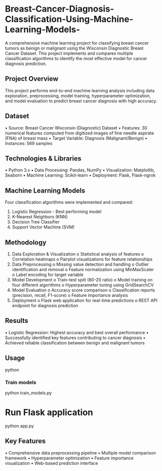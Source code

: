 # Breast-Cancer-Diagnosis-Classification-Using-Machine-Learning-Models-
A comprehensive machine learning project for classifying breast cancer tumors as benign or malignant using the Wisconsin Diagnostic Breast Cancer Dataset. This project implements and compares multiple classification algorithms to identify the most effective model for cancer diagnosis prediction.
## Project Overview
This project performs end-to-end machine learning analysis including data exploration, preprocessing, model training, hyperparameter optimization, and model evaluation to predict breast cancer diagnosis with high accuracy.
## Dataset
•	Source: Breast Cancer Wisconsin (Diagnostic) Dataset
•	Features: 30 numerical features computed from digitized images of fine needle aspirate (FNA) of breast mass
•	Target Variable: Diagnosis (Malignant/Benign)
•	Instances: 569 samples
## Technologies & Libraries
•	Python 3.x
•	Data Processing: Pandas, NumPy
•	Visualization: Matplotlib, Seaborn
•	Machine Learning: Scikit-learn
•	Deployment: Flask, Flask-ngrok
## Machine Learning Models
Four classification algorithms were implemented and compared:
1.	Logistic Regression - Best performing model
2.	K-Nearest Neighbors (KNN)
3.	Decision Tree Classifier
4.	Support Vector Machine (SVM)
   
## Methodology
1.	Data Exploration & Visualization 
o	Statistical analysis of features
o	Correlation heatmaps
o	Pairplot visualizations for feature relationships
2.	Data Preprocessing 
o	Missing value detection and handling
o	Outlier identification and removal
o	Feature normalization using MinMaxScaler
o	Label encoding for target variable
3.	Model Development 
o	Train-test split (80-20 ratio)
o	Model training on four different algorithms
o	Hyperparameter tuning using GridSearchCV
4.	Model Evaluation 
o	Accuracy score comparison
o	Classification reports (precision, recall, F1-score)
o	Feature importance analysis
5.	Deployment 
o	Flask web application for real-time predictions
o	REST API endpoint for diagnosis prediction
## Results
•	Logistic Regression: Highest accuracy and best overall performance
•	Successfully identified key features contributing to cancer diagnosis
•	Achieved reliable classification between benign and malignant tumors
## Usage
python
### Train models
python train_models.py

# Run Flask application
python app.py
## Key Features
•	Comprehensive data preprocessing pipeline
•	Multiple model comparison framework
•	Hyperparameter optimization
•	Feature importance visualization
•	Web-based prediction interface


